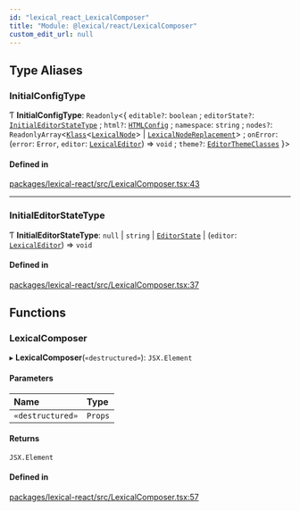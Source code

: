 ```yaml
---
id: "lexical_react_LexicalComposer"
title: "Module: @lexical/react/LexicalComposer"
custom_edit_url: null
---
```


## Type Aliases

### InitialConfigType

Ƭ **InitialConfigType**: `Readonly`\<\{ `editable?`: `boolean` ; `editorState?`: [`InitialEditorStateType`](lexical_react_LexicalComposer.md#initialeditorstatetype) ; `html?`: [`HTMLConfig`](lexical.md#htmlconfig) ; `namespace`: `string` ; `nodes?`: `ReadonlyArray`\<[`Klass`](lexical.md#klass)\<[`LexicalNode`](../classes/lexical.LexicalNode.md)\> \| [`LexicalNodeReplacement`](lexical.md#lexicalnodereplacement)\> ; `onError`: (`error`: `Error`, `editor`: [`LexicalEditor`](../classes/lexical.LexicalEditor.md)) => `void` ; `theme?`: [`EditorThemeClasses`](lexical.md#editorthemeclasses)  }\>

#### Defined in

[packages/lexical-react/src/LexicalComposer.tsx:43](https://github.com/QubitPi/lexical/tree/main/packages/lexical-react/src/LexicalComposer.tsx#L43)

___

### InitialEditorStateType

Ƭ **InitialEditorStateType**: ``null`` \| `string` \| [`EditorState`](../classes/lexical.EditorState.md) \| (`editor`: [`LexicalEditor`](../classes/lexical.LexicalEditor.md)) => `void`

#### Defined in

[packages/lexical-react/src/LexicalComposer.tsx:37](https://github.com/QubitPi/lexical/tree/main/packages/lexical-react/src/LexicalComposer.tsx#L37)

## Functions

### LexicalComposer

▸ **LexicalComposer**(`«destructured»`): `JSX.Element`

#### Parameters

| Name | Type |
| :------ | :------ |
| `«destructured»` | `Props` |

#### Returns

`JSX.Element`

#### Defined in

[packages/lexical-react/src/LexicalComposer.tsx:57](https://github.com/QubitPi/lexical/tree/main/packages/lexical-react/src/LexicalComposer.tsx#L57)
